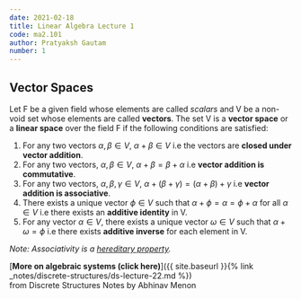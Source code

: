 ```yaml
---
date: 2021-02-18
title: Linear Algebra Lecture 1
code: ma2.101
author: Pratyaksh Gautam
number: 1
---
```


## Vector Spaces
Let F be a given field whose elements are called *scalars* and V be a non-void set whose elements are called **vectors**.
The set V is a **vector space** or a **linear space** over the field F if the following conditions are satisfied:  
1. For any two vectors $\alpha, \beta \in V$, $\alpha + \beta \in V$ i.e the vectors are **closed under vector addition**.
2. For any two vectors, $\alpha, \beta \in V$, $\alpha + \beta = \beta + \alpha$ i.e **vector addition is commutative**.
3. For any two vectors, $\alpha, \beta, \gamma \in V$, $\alpha + (\beta + \gamma) = (\alpha + \beta) + \gamma$ i.e **vector addition is associative**.
4. There exists a unique vector $\phi \in V$ such that $\alpha + \phi = \alpha = \phi + \alpha$ for all $\alpha \in V$ i.e there exists an **additive identity** in V.
5. For any vector $\alpha \in V$, there exists a unique vector $\omega \in V$ such that $\alpha + \omega = \phi$ i.e there exists **additive inverse** for each element in V.

*Note: Associativity is a [hereditary property](https://en.wikipedia.org/wiki/Hereditary_property).*

[**More on algebraic systems (click here)**]({{ site.baseurl }}{% link _notes/discrete-structures/ds-lecture-22.md %})  
from Discrete Structures Notes by Abhinav Menon
